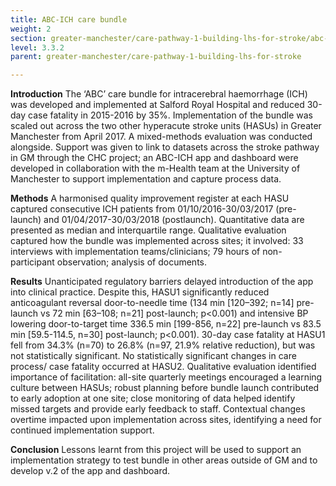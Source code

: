 ```yaml
---
title: ABC-ICH care bundle
weight: 2
section: greater-manchester/care-pathway-1-building-lhs-for-stroke/abc-ich-care-bundle
level: 3.3.2
parent: greater-manchester/care-pathway-1-building-lhs-for-stroke

---
```


**Introduction** 
The ‘ABC’ care bundle for intracerebral haemorrhage (ICH) was developed and implemented at Salford Royal Hospital and reduced 30-day case fatality in 2015-2016 by 35%. Implementation of the bundle was scaled out across the two other hyperacute stroke units (HASUs) in Greater Manchester from April 2017. A mixed-methods evaluation was conducted alongside. Support was given to link to datasets across the stroke pathway in GM through the CHC project; an ABC-ICH app and dashboard were developed in collaboration with the m-Health team at the University of Manchester to support implementation and capture process data. 

**Methods** 
A harmonised quality improvement register at each HASU captured consecutive ICH patients from 01/10/2016-30/03/2017 (pre-launch) and 01/04/2017-30/03/2018 (postlaunch). Quantitative data are presented as median and interquartile range. Qualitative evaluation captured how the bundle was implemented across sites; it involved: 33 interviews with implementation teams/clinicians; 79 hours of non-participant observation; analysis of documents.   

**Results** 
Unanticipated regulatory barriers delayed introduction of the app into clinical practice. Despite this, HASU1 significantly reduced anticoagulant reversal door-to-needle time (134 min [120–392; n=14] pre-launch vs 72 min [63–108; n=21] post-launch; p<0.001) and intensive BP lowering door-to-target time 336.5 min [199-856, n=22] pre-launch vs 83.5 min [59.5-114.5, n=30] post-launch; p<0.001). 30-day case fatality at HASU1 fell from 34.3% (n=70) to 26.8% (n=97, 21.9% relative reduction), but was not statistically significant. No statistically significant changes in care process/ case fatality occurred at HASU2. Qualitative evaluation identified importance of facilitation: all-site quarterly meetings encouraged a learning culture between HASUs; robust planning before bundle launch contributed to early adoption at one site; close monitoring of data helped identify missed targets and provide early feedback to staff. Contextual changes overtime impacted upon implementation across sites, identifying a need for continued implementation support.   

**Conclusion** 
Lessons learnt from this project will be used to support an implementation strategy to test bundle in other areas outside of GM and to develop v.2 of the app and dashboard.
